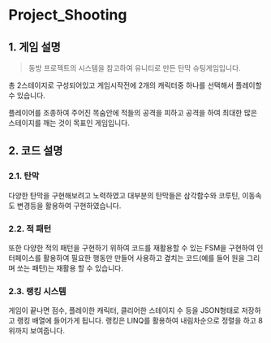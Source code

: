 # Project_Shooting

## 1. 게임 설명
>동방 프로젝트의 시스템을 참고하여 유니티로 만든 탄막 슈팅게임입니다.

총 2스테이지로 구성되어있고 게임시작전에 2개의 캐릭터중 하나를 선택해서 플레이할 수 있습니다.

플레이어를 조종하여 주어진 목숨안에 적들의 공격을 피하고 공격을 하여 최대한 많은 스테이지를 깨는 것이 목표인 게임입니다.


## 2. 코드 설명
### 2.1. 탄막
다양한 탄막을 구현해보려고 노력하였고 대부분의 탄막들은 삼각함수와 코루틴, 이동속도 변경등을 활용하여 구현하였습니다.

### 2.2. 적 패턴
또한 다양한 적의 패턴을 구현하기 위하여 코드를 재활용할 수 있는 FSM을 구현하여 인터페이스를 활용하여 필요한 행동만 만들어 사용하고 곂치는 코드(예를 들어 원을 그리며 쏘는 패턴)는 재활용 할 수 있습니다.

### 2.3. 랭킹 시스템
게임이 끝나면 점수, 플레이한 캐릭터, 클리어한 스테이지 수 등을 JSON형태로 저장하고 랭킹 배열에 들어가게 됩니다. 
랭킹은 LINQ를 활용하여 내림차순으로 정렬을 하고 8위까지 보여줍니다.
